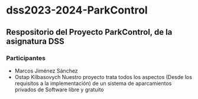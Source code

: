 # dss2023-2024-ParkControl
## Respositorio del Proyecto ParkControl, de la asignatura DSS
### Participantes
- Marcos Jiménez Sánchez
- Ostap Kilbasovych
Nuestro proyecto trata todos los aspectos (Desde los requisitos a la implementación) de un sistema de aparcamientos privados de Software libre y gratuito
 
